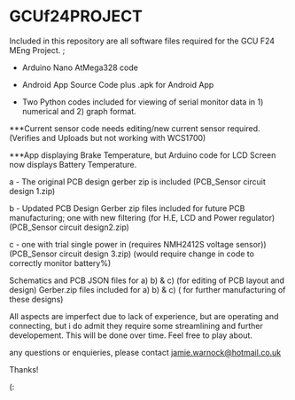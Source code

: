 # GCUf24PROJECT
Included in this repository are all software files required for the GCU F24 MEng Project. ; 

- Arduino Nano AtMega328 code 
- Android App Source Code plus .apk for Android App 

- Two Python codes included for viewing of serial monitor data in 1) numerical and  2) graph format.

***Current sensor code needs editing/new current sensor required. (Verifies and Uploads but not working with WCS1700)

***App displaying Brake Temperature, but Arduino code for LCD Screen now displays Battery Temperature.

a - The original PCB design gerber zip is included (PCB_Sensor circuit design 1.zip)

b -  Updated PCB Design Gerber zip files included for future PCB manufacturing; one with new filtering (for H.E, LCD and Power regulator) (PCB_Sensor circuit design2.zip) 

c - one with trial single power in (requires NMH2412S voltage sensor)) (PCB_Sensor circuit design 3.zip) (would require change in code to correctly monitor battery%)

Schematics and PCB JSON files for a) b) & c) (for editing of PCB layout and design)
Gerber.zip files included for a) b) & c) ( for further manufacturing of these designs)

All aspects are imperfect due to lack of experience, but are operating and connecting, but i do admit they require some streamlining and further developement. This will be done over time. Feel free to play about.


any questions or enquieries, please contact jamie.warnock@hotmail.co.uk

Thanks!

(:
